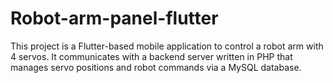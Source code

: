 # Robot-arm-panel-flutter
This project is a Flutter-based mobile application to control a robot arm with 4 servos. It communicates with a backend server written in PHP that manages servo positions and robot commands via a MySQL database.
